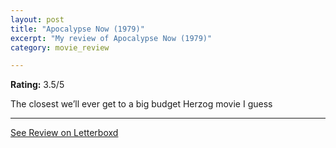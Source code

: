 ```yaml
---
layout: post
title: "Apocalypse Now (1979)"
excerpt: "My review of Apocalypse Now (1979)"
category: movie_review

---
```


**Rating:** 3.5/5

The closest we’ll ever get to a big budget Herzog movie I guess

<hr>

[See Review on Letterboxd](https://boxd.it/3bw4vT)
